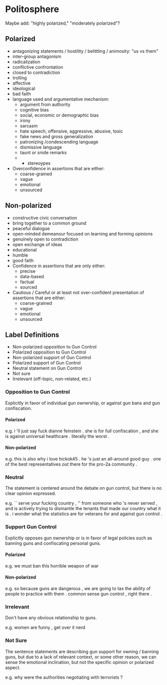 # Politosphere
Maybe add: "highly polarized," "moderately polarized"?

## Polarized
- antagonizing statements / hostility / belittling / animosity: "us vs them"
- inter-group antagonism
- radicalization
- conflictive confrontation
- closed to contradiction
- trolling
- affective
- ideological
- bad faith
- language used and argumentative mechanism:
  - argument from authority
  - cognitive bias
  - social, economic or demographic bias
  - irony
  - sarcasm
  - hate speech, offensive, aggressive, abusive, toxic
  - fake news and gross generalization
  - patronizing /condescending language
  - dismissive language
  - taunt or snide remarks
  - - stereoypes
- Overconfidence in assertions that are either:
  - coarse-grained
  - vague
  - emotional
  - unsourced

## Non-polarized 
- constructive civic conversation
- bring together to a common ground
- peaceful dialogue
- open-minded demeanour focused on learning and forming opinions
- genuinely open to contradiction
- open exchange of ideas
- educational
- humble
- good faith
- Confidence in assertions that are only either:
  - precise
  - data-based
  - factual
  - sourced
- Cautious / Careful or at least not over-confident presentation of assertions that are either:
  - coarse-grained
  - vague
  - emotional
  - unsourced

## Label Definitions
- Non-polarized opposition to Gun Control
- Polarized opposition to Gun Control
- Non-polarized support of Gun Control
- Polarized support of Gun Control
- Neutral statement on Gun Control
- Not sure
- Irrelevant (off-topic, non-related, etc.)

### Opposition to Gun Control
Explicitly in favor of individual gun ownership, or against gun bans and gun confiscation.

#### Polarized
e.g. i 'll just say fuck dianne feinstein . she is for full confiscation , and she is against universal healthcare . literally the worst .

#### Non-polarized
e.g. this is also why i love hickok45 . he 's just an all-around good guy . one of the best representatives out there for the pro-2a community .

### Neutral
The statement is centered around the debate on gun control, but there is no clear opinion expressed.

e.g. `` serve your fucking country , '' from someone who 's never served , and is actively trying to dismantle the tenants that made our country what it is . i wonder what the statistics are for veterans for and against gun control .

### Support Gun Control
Explicitly opposes gun ownership or is in favor of legal policies such as banning guns and confiscating personal guns.

#### Polarized
e.g. we must ban this horrible weapon of war

#### Non-polarized
e.g. so because guns are dangerous , we are going to tax the ability of people to practice with them . common sense gun control , right there .

### Irrelevant
Don't have any obvious relationship to guns.

e.g. women are funny , get over it nerd

### Not Sure
The sentence statements are describing gun support for owning / banning guns, but due to a lack of relevant context, or some other reason, we can sense the emotional inclination, but not the specific opinion or polarized aspect.

e.g. why were the authorities negotiating with terrorists ?
